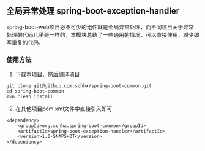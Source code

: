 ## 全局异常处理  spring-boot-exception-handler

spring-boot-web项目必不可少的组件就是全局异常处理，而不同项目关于异常处理的代码几乎是一样的，本模块总结了一些通用的情况，可以直接使用，减少编写重复的代码。

### 使用方法

1. 下载本项目，然后编译项目

```
git clone git@github.com:schhx/spring-boot-common.git
cd spring-boot-common
mvn clean install
```

2. 在其他项目pom.xml文件中直接引入即可

```
<dependency>
    <groupId>org.schhx.spring-boot-common</groupId>
    <artifactId>spring-boot-exception-handler</artifactId>
    <version>1.0-SNAPSHOT</version>
</dependency>

```
